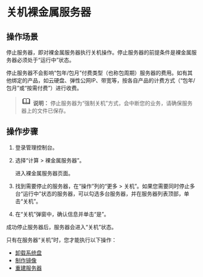 # 关机裸金属服务器<a name="bms_umn_0012"></a>

## 操作场景<a name="section89140121163"></a>

停止服务器，即对裸金属服务器执行关机操作。停止服务器的前提条件是裸金属服务器必须处于“运行中”状态。

停止服务器不会影响“包年/包月”付费类型（也称包周期）服务器的费用。如有其他绑定的产品，如云硬盘、弹性公网IP、带宽等，按各自产品的计费方式（“包年/包月”或“按需付费”）进行收费。

>![](public_sys-resources/icon-note.gif) **说明：** 
>停止服务器为“强制关机”方式，会中断您的业务，请确保服务器上的文件已保存。

## 操作步骤<a name="section1534145814619"></a>

1.  登录管理控制台。
2.  选择“计算 \> 裸金属服务器”。

    进入裸金属服务器页面。

3.  找到需要停止的服务器，在“操作”列的“更多 \> 关机”。如果您需要同时停止多台“运行中”状态的服务器，可以勾选多台服务器，并在服务器列表顶部，单击“关机”。
4.  在“关机”弹窗中，确认信息并单击“是”。

成功停止服务器后，服务器会进入“关机”状态。

只有在服务器“关机”时，您才能执行以下操作：

-   [卸载系统盘](卸载磁盘.md)
-   [制作镜像](通过裸金属服务器创建私有镜像.md)
-   [重建服务器](重建裸金属服务器.md)

